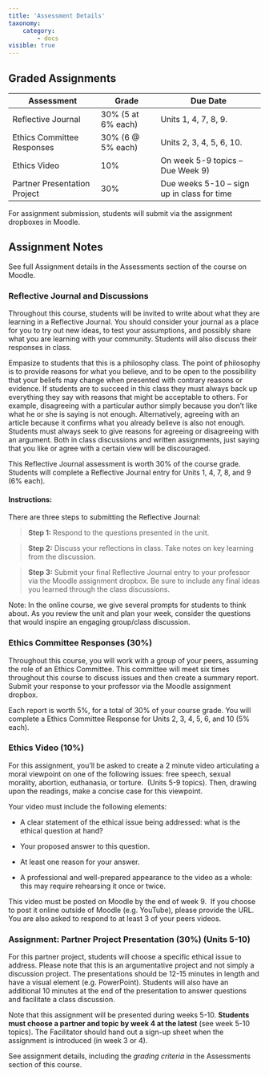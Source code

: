 ```yaml
---
title: 'Assessment Details'
taxonomy:
    category:
        - docs
visible: true
---
```


## Graded Assignments

| **Assessment**               | **Grade**          | **Due Date** |
|------------------------------|--------------------|--------------------------------------|
| Reflective Journal           | 30% (5 at 6% each) | Units 1, 4, 7, 8, 9.                                  |
| Ethics Committee Responses   | 30% (6 \@ 5% each) | Units 2, 3, 4, 5, 6, 10.                            |
| Ethics Video                 | 10%                | On week 5-9 topics – Due Week 9)                              |
| Partner Presentation Project | 30%                | Due weeks 5-10 – sign up in class for time                         |


For assignment submission, students will submit via the assignment dropboxes in Moodle.


## Assignment Notes
See full Assignment details in the Assessments section of the course on Moodle.

### Reflective Journal and Discussions
Throughout this course, students will be invited to write about what they are learning
in a Reflective Journal. You should consider your journal as a place for you to
try out new ideas, to test your assumptions, and possibly share what you are
learning with your community. Students will also discuss their responses in class.

Empasize to students that this is a philosophy class.  The point of philosophy is to provide reasons for what you believe, and to be open to the possibility that your beliefs may change when presented with contrary reasons or evidence.  If students are to succeed in this class they must always back up everything they say with reasons that might be acceptable to others.  For example, disagreeing with a particular author simply because you don’t like what he or she is saying is not enough.  Alternatively, agreeing with an article because it confirms what you already believe is also not enough.  Students must always seek to give reasons for agreeing or disagreeing with an argument.  Both in class discussions and written assignments, just saying that you like or agree with a certain view will be discouraged.

This Reflective Journal assessment is worth 30% of the course grade. Students will complete a
Reflective Journal entry for Units 1, 4, 7, 8, and 9 (6% each).

#### Instructions:

There are three steps to submitting the Reflective Journal:

>   **Step 1:** Respond to the questions presented in the unit.

>   **Step 2:** Discuss your reflections in class. Take notes on key learning
>   from the discussion.

>   **Step 3:** Submit your final Reflective Journal entry to your professor via
>   the Moodle assignment dropbox. Be sure to include any final ideas you
>   learned through the class discussions.


Note: In the online course, we give several prompts for students to think about.  As you review the unit and plan your week, consider the questions that would inspire an engaging group/class discussion.

### Ethics Committee Responses (30%)

Throughout this course, you will work with a group of your peers, assuming the
role of an Ethics Committee. This committee will meet six times throughout this
course to discuss issues and then create a summary report. Submit your response
to your professor via the Moodle assignment dropbox.

Each report is worth 5%, for a total of 30% of your course grade. You will
complete a Ethics Committee Response for Units 2, 3, 4, 5, 6, and 10 (5% each).


### Ethics Video (10%)

For this assignment, you’ll be asked to create a 2 minute video articulating a
moral viewpoint on one of the following issues: free speech, sexual morality,
abortion, euthanasia, or torture.  (Units 5-9 topics). Then, drawing upon the
readings, make a concise case for this viewpoint.

Your video must include the following elements:

-   A clear statement of the ethical issue being addressed: what is the ethical
    question at hand?

-   Your proposed answer to this question.

-   At least one reason for your answer.

-   A professional and well-prepared appearance to the video as a whole: this
    may require rehearsing it once or twice.

This video must be posted on Moodle by the end of week 9.  If you choose to post
it online outside of Moodle (e.g. YouTube), please provide the URL. You are also
asked to respond to at least 3 of your peers videos.


### Assignment: Partner Project Presentation (30%) (Units 5-10)

For this partner project, students will choose a specific ethical issue to address.
Please note that this is an argumentative project and not simply a discussion
project. The presentations should be 12-15 minutes in length and have a visual
element (e.g. PowerPoint). Students will also have an additional 10 minutes at the
end of the presentation to answer questions and facilitate a class discussion.

Note that this assignment will be presented during weeks 5-10. **Students must choose a partner and topic by week 4 at the latest** (see week 5-10 topics). The Facilitator should hand out a sign-up sheet when the assignment is introduced (in week 3 or 4).

See assignment details, including the *grading criteria* in the Assessments section of this course.
